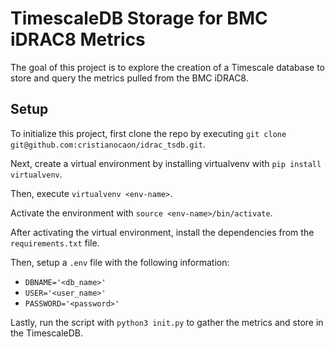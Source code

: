 # TimescaleDB Storage for BMC iDRAC8 Metrics

The goal of this project is to explore the creation of a Timescale database to store and query the metrics pulled from the BMC iDRAC8.

## Setup

To initialize this project, first clone the repo by executing `git clone git@github.com:cristianocaon/idrac_tsdb.git`.

Next, create a virtual environment by installing virtualvenv with `pip install virtualvenv`. 

Then, execute `virtualvenv <env-name>`. 

Activate the environment with `source <env-name>/bin/activate`.

After activating the virtual environment, install the dependencies from the `requirements.txt` file.

Then, setup a `.env` file with the following information:

- `DBNAME='<db_name>'`
- `USER='<user_name>'`
- `PASSWORD='<password>'`


Lastly, run the script with `python3 init.py` to gather the metrics and store in the TimescaleDB.






